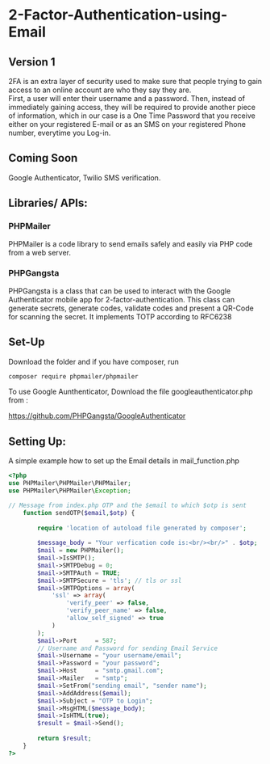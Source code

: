 # 2-Factor-Authentication-using-Email
 ## Version 1
2FA is an extra layer of security used to make sure that people trying to gain access to an online account are who they say they are.  
First, a user will enter their username and a password. Then, instead of immediately gaining access, they will be required to provide another piece of information, which in our case is a One Time Password that you receive either on your registered E-mail or as an SMS on your registered Phone number, everytime you Log-in.

## Coming Soon
Google Authenticator, Twilio SMS verification.
## Libraries/ APIs:

### PHPMailer
PHPMailer is a code library to send emails safely and easily via PHP code from a web server.

### PHPGangsta
PHPGangsta is a class that can be used to interact with the Google Authenticator mobile app for 2-factor-authentication. This class can generate secrets, generate codes, validate codes and present a QR-Code for scanning the secret. It implements TOTP according to RFC6238
## Set-Up

Download the folder and if you have composer, run

```sh
composer require phpmailer/phpmailer
```
To use Google Aunthenticator, Download the file googleauthenticator.php from :   
  
 https://github.com/PHPGangsta/GoogleAuthenticator   

## Setting Up:
A simple example how to set up the Email details in mail_function.php 

```php
<?php	
use PHPMailer\PHPMailer\PHPMailer;
use PHPMailer\PHPMailer\Exception;

// Message from index.php OTP and the $email to which $otp is sent
	function sendOTP($email,$otp) {
		
        require 'location of autoload file generated by composer';
	
		$message_body = "Your verfication code is:<br/><br/>" . $otp;
		$mail = new PHPMailer();
		$mail->IsSMTP();
		$mail->SMTPDebug = 0;
		$mail->SMTPAuth = TRUE;
        $mail->SMTPSecure = 'tls'; // tls or ssl
        $mail->SMTPOptions = array(
            'ssl' => array(
                'verify_peer' => false,
                'verify_peer_name' => false,
                'allow_self_signed' => true
            )
        );
		$mail->Port     = 587;
		// Username and Password for sending Email Service
		$mail->Username = "your username/email";
		$mail->Password = "your password";
		$mail->Host     = "smtp.gmail.com";
		$mail->Mailer   = "smtp";
		$mail->SetFrom("sending email", "sender name");
		$mail->AddAddress($email);
		$mail->Subject = "OTP to Login";
		$mail->MsgHTML($message_body);
		$mail->IsHTML(true);		
		$result = $mail->Send();
		
		return $result;
	}
?>
